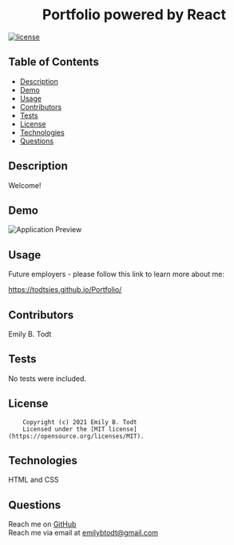 <h1 align="center">Portfolio powered by React</h1>

  [![license](https://img.shields.io/static/v1?label=license&message=MIT&color=yellow)](https://opensource.org/licenses/MIT)


## Table of Contents

  - [Description](#description)
  - [Demo](#demo)
  - [Usage](#usage)
  - [Contributors](#contributors)
  - [Tests](#tests)
  - [License](#license)
  - [Technologies](#technologies)
  - [Questions](#questions)

  
  ## Description
  Welcome! 
  
  ## Demo

  ![Application Preview](assets/Todt-alDeveloper.gif)
  
 
  ## Usage
  Future employers - please follow this link to learn more about me: 
  
  https://todtsies.github.io/Portfolio/

  ## Contributors
  Emily B. Todt

  ## Tests
  No tests were included.

  ## License
  
        Copyright (c) 2021 Emily B. Todt 
        Licensed under the [MIT license](https://opensource.org/licenses/MIT).
      

  ## Technologies
  HTML and CSS

  ## Questions
  Reach me on [GitHub](https://www.github.com/todtsies)  
  Reach me via email at <emilybtodt@gmail.com>


